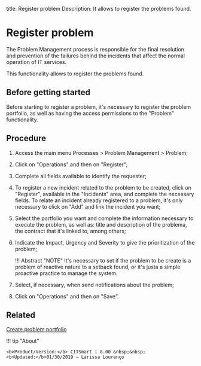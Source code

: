 title: Register problem
Description: It allows to register the problems found.
# Register problem


The Problem Management process is responsible for the final resolution and prevention of the failures behind the incidents that affect the normal operation of IT services.

This functionality allows to register the problems found.

Before getting started
----------------

Before starting to register a problem, it's necessary to register the
problem portfolio, as well as having the access permissions to the
"Problem" functionality.

Procedure
------------

1.  Access the main menu Processes \>
    Problem Management \> Problem;

2.  Click on "Operations" and then on "Register";

3.  Complete all fields available to identify the requester;

4.  To register a new incident related to the problem to be created, 
    click on "Register", available in the "Incidents" area, and
    complete the necessary fields. To relate an incident already 
    registered to a problem, it's only necessary to click on "Add" and 
    link the incident you want;

5.  Select the portfolio you want and complete the information necessary to
    execute the problem, as well as: title and description of the problema,
    the contract that it's linked to, among others;
    
6.  Indicate the Impact, Urgency and Severity to give the prioritization of the problem;    
    
    !!! Abstract "NOTE"
        It's necessary to set if the problem to be create is a problem of
        reactive nature to a setback found, or it's justa a simple proactive
        practice to manage the system.

7.  Select, if necessary, when send notifications about
    the problem;

8.  Click on "Operations" and then on "Save”.

Related
------------

[Create problem portfolio](/en-us/citsmart-platform-8/processes/problem/configuration/problem-portfolio.html) 

!!! tip "About"

    <b>Product/Version:</b> CITSmart | 8.00 &nbsp;&nbsp;
    <b>Updated:</b>01/30/2019 – Larissa Lourenço 
